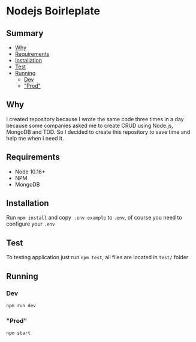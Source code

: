 # Nodejs Boirleplate

## Summary

  - [Why](#why)
  - [Requirements](#requirements)
  - [Installation](#installation)
  - [Test](#test)
  - [Running](#running)
    - [Dev](#dev)
    - ["Prod"](#%22prod%22)

## Why


I created repository because I wrote the same code three times in a day because some companies asked me to create CRUD using Node.js, MongoDB and TDD. So I decided to create this repository to save time and help me when I need it.

## Requirements

- Node 10.16+
- NPM
- MongoDB

## Installation

Run `npm install` and copy` .env.example` to `.env`, of course you need to configure your `.env`  

## Test

To testing application just run `npm test`, all files are located in `test/` folder

## Running

### Dev

`npm run dev`

### "Prod"

`npm start`
